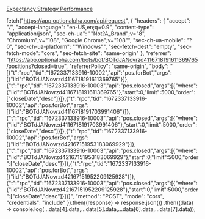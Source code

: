 [Expectancy Strategy Performance](https://nickforneris.github.io/expectancy-strategy/)

fetch("https://app.optionalpha.com/api/request", {
  "headers": {
    "accept": "*/*",
    "accept-language": "en-US,en;q=0.9",
    "content-type": "application/json",
    "sec-ch-ua": "\"Not?A_Brand\";v=\"8\", \"Chromium\";v=\"108\", \"Google Chrome\";v=\"108\"",
    "sec-ch-ua-mobile": "?0",
    "sec-ch-ua-platform": "\"Windows\"",
    "sec-fetch-dest": "empty",
    "sec-fetch-mode": "cors",
    "sec-fetch-site": "same-origin"
  },
  "referrer": "https://app.optionalpha.com/bots/bot/BOTdJANovrzd4116718191611369765/positions?closed=true",
  "referrerPolicy": "same-origin",
  "body": "[{\"t\":\"rpc\",\"tid\":\"1672337133916-10002\",\"api\":\"pos.forBot\",\"args\":[{\"iid\":\"BOTdJANovrzd4116718191611369765\"}]},{\"t\":\"rpc\",\"tid\":\"1672337133916-10003\",\"api\":\"pos.closed\",\"args\":[{\"where\":{\"iid\":\"BOTdJANovrzd4116718191611369765\"},\"start\":0,\"limit\":5000,\"order\":[\"closeDate\",\"desc\"]}]},{\"t\":\"rpc\",\"tid\":\"1672337133916-10002\",\"api\":\"pos.forBot\",\"args\":[{\"iid\":\"BOTdJANovrzd4116718191703991406\"}]},{\"t\":\"rpc\",\"tid\":\"1672337133916-10003\",\"api\":\"pos.closed\",\"args\":[{\"where\":{\"iid\":\"BOTdJANovrzd4116718191703991406\"},\"start\":0,\"limit\":5000,\"order\":[\"closeDate\",\"desc\"]}]},{\"t\":\"rpc\",\"tid\":\"1672337133916-10002\",\"api\":\"pos.forBot\",\"args\":[{\"iid\":\"BOTdJANovrzd42167151953183069929\"}]},{\"t\":\"rpc\",\"tid\":\"1672337133916-10003\",\"api\":\"pos.closed\",\"args\":[{\"where\":{\"iid\":\"BOTdJANovrzd42167151953183069929\"},\"start\":0,\"limit\":5000,\"order\":[\"closeDate\",\"desc\"]}]},{\"t\":\"rpc\",\"tid\":\"1672337133916-10002\",\"api\":\"pos.forBot\",\"args\":[{\"iid\":\"BOTdJANovrzd42167151952209125928\"}]},{\"t\":\"rpc\",\"tid\":\"1672337133916-10003\",\"api\":\"pos.closed\",\"args\":[{\"where\":{\"iid\":\"BOTdJANovrzd42167151952209125928\"},\"start\":0,\"limit\":5000,\"order\":[\"closeDate\",\"desc\"]}]}]",
  "method": "POST",
  "mode": "cors",
  "credentials": "include"
}).then((response) => response.json())
  .then((data) => console.log(...data[4].data,...data[5].data,...data[6].data,...data[7].data));
